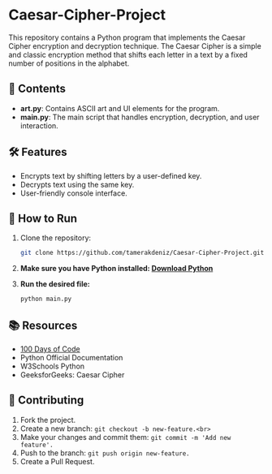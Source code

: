 # Caesar-Cipher-Project

This repository contains a Python program that implements the Caesar Cipher encryption and decryption technique. The Caesar Cipher is a simple and classic encryption method that shifts each letter in a text by a fixed number of positions in the alphabet.

## 📁 Contents

- **art.py**: Contains ASCII art and UI elements for the program.  
- **main.py**: The main script that handles encryption, decryption, and user interaction.  

## 🛠 Features

- Encrypts text by shifting letters by a user-defined key.  
- Decrypts text using the same key.  
- User-friendly console interface.  

## 🚀 How to Run

1. Clone the repository:
   ```bash
   git clone https://github.com/tamerakdeniz/Caesar-Cipher-Project.git
2. **Make sure you have Python installed: <a href = "https://www.python.org/downloads/">Download Python</a> <br>**

3.  **Run the desired file:**
    ```bash
    python main.py

## 📚 Resources
- <a href = "https://www.udemy.com/course/100-days-of-code/">100 Days of Code</a> <br>
- Python Official Documentation <br>
- W3Schools Python <br>
- GeeksforGeeks: Caesar Cipher <br>

## 🤝 Contributing
1. Fork the project.<br>
2. Create a new branch: ```git checkout -b new-feature.<br>```<br>
3. Make your changes and commit them: ```git commit -m 'Add new feature'.```<br>
4. Push to the branch: ```git push origin new-feature.```<br>
5. Create a Pull Request.
